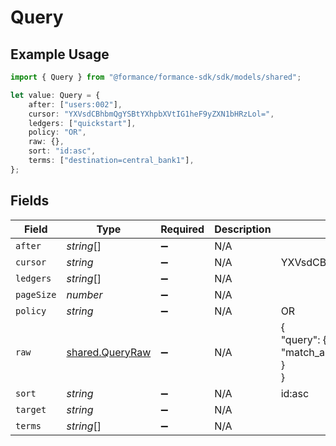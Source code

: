 # Query

## Example Usage

```typescript
import { Query } from "@formance/formance-sdk/sdk/models/shared";

let value: Query = {
    after: ["users:002"],
    cursor: "YXVsdCBhbmQgYSBtYXhpbXVtIG1heF9yZXN1bHRzLol=",
    ledgers: ["quickstart"],
    policy: "OR",
    raw: {},
    sort: "id:asc",
    terms: ["destination=central_bank1"],
};
```

## Fields

| Field                                                     | Type                                                      | Required                                                  | Description                                               | Example                                                   |
| --------------------------------------------------------- | --------------------------------------------------------- | --------------------------------------------------------- | --------------------------------------------------------- | --------------------------------------------------------- |
| `after`                                                   | *string*[]                                                | :heavy_minus_sign:                                        | N/A                                                       |                                                           |
| `cursor`                                                  | *string*                                                  | :heavy_minus_sign:                                        | N/A                                                       | YXVsdCBhbmQgYSBtYXhpbXVtIG1heF9yZXN1bHRzLol=              |
| `ledgers`                                                 | *string*[]                                                | :heavy_minus_sign:                                        | N/A                                                       |                                                           |
| `pageSize`                                                | *number*                                                  | :heavy_minus_sign:                                        | N/A                                                       |                                                           |
| `policy`                                                  | *string*                                                  | :heavy_minus_sign:                                        | N/A                                                       | OR                                                        |
| `raw`                                                     | [shared.QueryRaw](../../../sdk/models/shared/queryraw.md) | :heavy_minus_sign:                                        | N/A                                                       | {<br/>"query": {<br/>"match_all": {}<br/>}<br/>}          |
| `sort`                                                    | *string*                                                  | :heavy_minus_sign:                                        | N/A                                                       | id:asc                                                    |
| `target`                                                  | *string*                                                  | :heavy_minus_sign:                                        | N/A                                                       |                                                           |
| `terms`                                                   | *string*[]                                                | :heavy_minus_sign:                                        | N/A                                                       |                                                           |